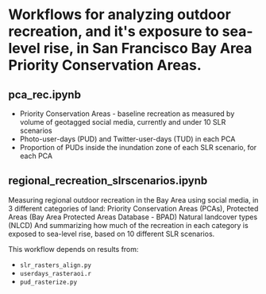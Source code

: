 # Workflows for analyzing outdoor recreation, and it's exposure to sea-level rise, in San Francisco Bay Area Priority Conservation Areas.  

## pca_rec.ipynb
* Priority Conservation Areas - baseline recreation as measured by volume of geotagged social media, currently and under 10 SLR scenarios
* Photo-user-days (PUD) and Twitter-user-days (TUD) in each PCA
* Proportion of PUDs inside the inundation zone of each SLR scenario, for each PCA

## regional_recreation_slrscenarios.ipynb  
Measuring regional outdoor recreation in the Bay Area using social media, in 3 different categories of land:
Priority Conservation Areas (PCAs),
Protected Areas (Bay Area Protected Areas Database - BPAD)
Natural landcover types (NLCD)
And summarizing how much of the recreation in each category is exposed to sea-level rise, based on 10 different SLR scenarios.

This workflow depends on results from:
* `slr_rasters_align.py`
* `userdays_rasteraoi.r`
* `pud_rasterize.py`
